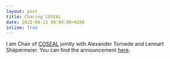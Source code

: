 ```yaml
---
layout: post
title: Charing COSEAL
date: 2022-08-11 08:00:00+0200
inline: True
---
```


I am Chair of [COSEAL](https://www.coseal.net/) jointly with Alexander Tornede and Lennart Shäpermeier.
You can find the announcement [here](https://twitter.com/coseal_net/status/1557708325457903616?s=20&t=pfdPWJ99xDLxb7h_4tsFLg).
